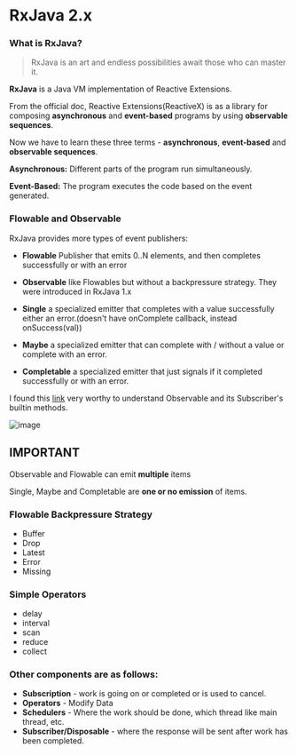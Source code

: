 # RxJava 2.x

### What is RxJava?
 > RxJava is an art and endless possibilities await those who can master it.
 
 **RxJava** is a Java VM implementation of Reactive Extensions.
 
 From the official doc, Reactive Extensions(ReactiveX) is as a library for composing **asynchronous** and **event-based** programs by using **observable sequences**.
 
 Now we have to learn these three terms - **asynchronous**, **event-based** and **observable sequences**.
 
 **Asynchronous:** Different parts of the program run simultaneously.
 
 **Event-Based:** The program executes the code based on the event generated.
 
 
 ### Flowable and Observable
 
 RxJava provides more types of event publishers:
 
 - **Flowable** Publisher that emits 0..N elements, and then completes successfully or with an error
 
 - **Observable** like Flowables but without a backpressure strategy. They were introduced in RxJava 1.x
 
 - **Single** a specialized emitter that completes with a value successfully either an error.(doesn't have onComplete callback, instead onSuccess(val))
 
 - **Maybe** a specialized emitter that can complete with / without a value or complete with an error.
 
 - **Completable** a specialized emitter that just signals if it completed successfully or with an error.
 
 I found this [link](https://tomstechnicalblog.blogspot.com/2015_10_01_archive.html) very worthy to understand Observable and its Subscriber's builtin methods.
 
 ![image](https://github.com/anjandebnath/RxJavaTutorial/blob/master/images/animation_1.gif)
 
 
 ## IMPORTANT
 Observable and Flowable can emit **multiple** items
 
 Single, Maybe and Completable are **one or no emission** of items.
 
 ### Flowable Backpressure Strategy
 -  Buffer
 -  Drop
 -  Latest
 -  Error
 -  Missing
 
 ### Simple Operators
 - delay
 - interval
 - scan
 - reduce
 - collect
 
 ### Other components are as follows:
 
 - **Subscription** - work is going on or completed or is used to cancel.
 - **Operators** - Modify Data
 - **Schedulers** - Where the work should be done, which thread like main thread, etc.
 - **Subscriber/Disposable** - where the response will be sent after work has been completed.
 
